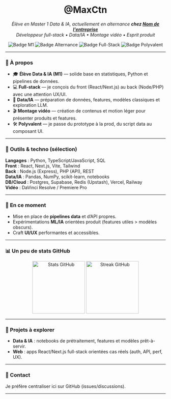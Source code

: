 <!-- Bannière animée (typing SVG) -->

<h1 align="center">@MaxCtn</h1>

<p align="center">
  <em>Élève en Master 1 Data & IA, actuellement en alternance <strong>chez <u>Nom de l'entreprise</u></strong></em><br/>
  <em>Développeur full-stack • Data/IA • Montage vidéo • Esprit produit</em>
</p>

<p align="center">
  <img alt="Badge M1" src="https://img.shields.io/badge/Master%201-Data%20%26%20IA-0a0a0a?style=for-the-badge">
  <img alt="Badge Alternance" src="https://img.shields.io/badge/Alternance-Active-0a0a0a?style=for-the-badge">
  <img alt="Badge Full-Stack" src="https://img.shields.io/badge/Stack-Full%E2%80%91Stack-0a0a0a?style=for-the-badge">
  <img alt="Badge Polyvalent" src="https://img.shields.io/badge/Polyvalent-Dev%20%E2%80%A2%20Data%20%E2%80%A2%20Vid%C3%A9o-0a0a0a?style=for-the-badge">
</p>

---

### 🧭 À propos
- 🎓 **Élève Data & IA (M1)** — solide base en statistiques, Python et pipelines de données.
- 💻 **Full-stack** — je conçois du front (React/Next.js) au back (Node/PHP) avec une attention UX/UI.
- 🧠 **Data/IA** — préparation de données, features, modèles classiques et exploration LLM.
- 🎬 **Montage vidéo** — création de contenus et motion léger pour présenter produits et features.
- 🛠️ **Polyvalent** — je passe du prototype à la prod, du script data au composant UI.

---

### 🧰 Outils & techno (sélection)
<!-- Ajoute/enlève librement -->
**Langages** : Python, TypeScript/JavaScript, SQL  
**Front** : React, Next.js, Vite, Tailwind  
**Back** : Node.js (Express), PHP (API), REST  
**Data/IA** : Pandas, NumPy, scikit-learn, notebooks  
**DB/Cloud** : Postgres, Supabase, Redis (Upstash), Vercel, Railway  
**Vidéo** : DaVinci Resolve / Premiere Pro

---

### 🔭 En ce moment
- Mise en place de **pipelines data** et d’API propres.
- Expérimentations **ML/IA** orientées produit (features utiles > modèles obscurs).
- Craft **UI/UX** performantes et accessibles.

---

### 📊 Un peu de stats GitHub
<p align="center">
  <img height="165" src="https://github-readme-stats.vercel.app/api?username=MaxCtn&show_icons=true&hide_title=true&hide_border=true&theme=transparent" alt="Stats GitHub"/>
  <img height="165" src="https://github-readme-streak-stats.herokuapp.com?user=MaxCtn&hide_border=true&theme=transparent" alt="Streak GitHub"/>
</p>

<!-- Animation “snake” optionnelle : nécessite un workflow GitHub Actions (à activer plus tard)
<p align="center">
  <img src="https://raw.githubusercontent.com/Platane/snk/output/github-contribution-grid-snake-dark.svg" alt="snake animation"/>
</p>
-->

---

### 🚀 Projets à explorer
- **Data & IA** : notebooks de prétraitement, features et modèles prêt-à-servir.
- **Web** : apps React/Next.js full-stack orientées cas réels (auth, API, perf, UX).

---

### 🤝 Contact
Je préfère centraliser ici sur GitHub (issues/discussions).  
<!-- Pas d’e-mail, pas de LinkedIn comme demandé -->

---

